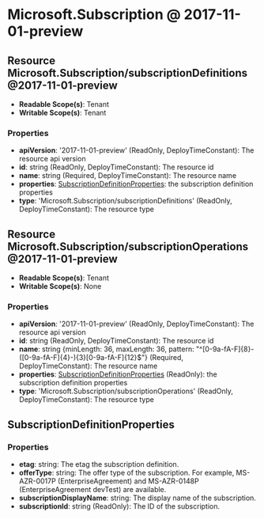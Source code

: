 # Microsoft.Subscription @ 2017-11-01-preview

## Resource Microsoft.Subscription/subscriptionDefinitions@2017-11-01-preview
* **Readable Scope(s)**: Tenant
* **Writable Scope(s)**: Tenant
### Properties
* **apiVersion**: '2017-11-01-preview' (ReadOnly, DeployTimeConstant): The resource api version
* **id**: string (ReadOnly, DeployTimeConstant): The resource id
* **name**: string (Required, DeployTimeConstant): The resource name
* **properties**: [SubscriptionDefinitionProperties](#subscriptiondefinitionproperties): the subscription definition properties
* **type**: 'Microsoft.Subscription/subscriptionDefinitions' (ReadOnly, DeployTimeConstant): The resource type

## Resource Microsoft.Subscription/subscriptionOperations@2017-11-01-preview
* **Readable Scope(s)**: Tenant
* **Writable Scope(s)**: None
### Properties
* **apiVersion**: '2017-11-01-preview' (ReadOnly, DeployTimeConstant): The resource api version
* **id**: string (ReadOnly, DeployTimeConstant): The resource id
* **name**: string {minLength: 36, maxLength: 36, pattern: "^[0-9a-fA-F]{8}-([0-9a-fA-F]{4}-){3}[0-9a-fA-F]{12}$"} (Required, DeployTimeConstant): The resource name
* **properties**: [SubscriptionDefinitionProperties](#subscriptiondefinitionproperties) (ReadOnly): the subscription definition properties
* **type**: 'Microsoft.Subscription/subscriptionOperations' (ReadOnly, DeployTimeConstant): The resource type

## SubscriptionDefinitionProperties
### Properties
* **etag**: string: The etag the subscription definition.
* **offerType**: string: The offer type of the subscription. For example, MS-AZR-0017P (EnterpriseAgreement) and MS-AZR-0148P (EnterpriseAgreement devTest) are available.
* **subscriptionDisplayName**: string: The display name of the subscription.
* **subscriptionId**: string (ReadOnly): The ID of the subscription.

